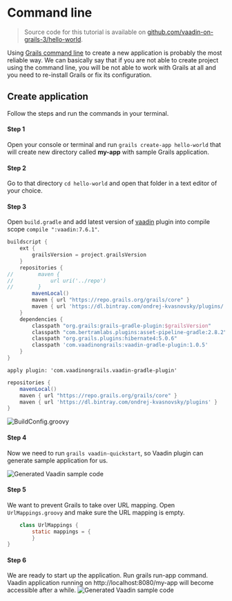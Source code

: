 # Command line

> Source code for this tutorial is available on [github.com/vaadin-on-grails-3/hello-world](https://github.com/vaadin-on-grails-3/hello-world).

Using [Grails command line](http://grails.org/doc/latest/guide/single.html#commandLine) to create a new application is probably the most reliable way. We can basically say that if you are not able to create project using the command line, you will be not able to work with Grails at all and you need to re-install Grails or fix its configuration.

## Create application

Follow the steps and run the commands in your terminal.

#### Step 1
Open your console or terminal and run `grails create-app hello-world` that will create new directory called **my-app** with sample Grails application.

#### Step 2

Go to that directory `cd hello-world` and open that folder in a text editor of your choice.

#### Step 3

Open `build.gradle` and add latest version of [vaadin](http://grails.org/plugin/vaadin) plugin into compile scope `compile ":vaadin:7.6.1"`.

``` groovy
buildscript {
    ext {
        grailsVersion = project.grailsVersion
    }
    repositories {
//        maven {
//            url uri('../repo')
//        }
        mavenLocal()
        maven { url "https://repo.grails.org/grails/core" }
        maven { url 'https://dl.bintray.com/ondrej-kvasnovsky/plugins/' }
    }
    dependencies {
        classpath "org.grails:grails-gradle-plugin:$grailsVersion"
        classpath "com.bertramlabs.plugins:asset-pipeline-gradle:2.8.2"
        classpath "org.grails.plugins:hibernate4:5.0.6"
        classpath 'com.vaadinongrails:vaadin-gradle-plugin:1.0.5'
    }
}
```

``` 
apply plugin: 'com.vaadinongrails.vaadin-gradle-plugin'
```

``` groovy
repositories {
    mavenLocal()
    maven { url "https://repo.grails.org/grails/core" }
    maven { url 'https://dl.bintray.com/ondrej-kvasnovsky/plugins' }
}
```



![BuildConfig.groovy](http://vaadinongrails.com/book/1_1_build_config.png)

#### Step 4

Now we need to run `grails vaadin-quickstart`, so Vaadin plugin can generate sample application for us.

![Generated Vaadin sample code](http://vaadinongrails.com/book/1_1_vaadin_sample_app.png)

#### Step 5

We want to prevent Grails to take over URL mapping. Open `UrlMappings.groovy` and make sure the URL mapping is empty.

``` java
    class UrlMappings {
        static mappings = {
        }
}
```

#### Step 6
We are ready to start up the application. Run grails run-app command. Vaadin application running on http://localhost:8080/my-app will become accessible after a while.
  ![Generated Vaadin sample code](http://vaadinongrails.com/book/1_1_run_app.png)


